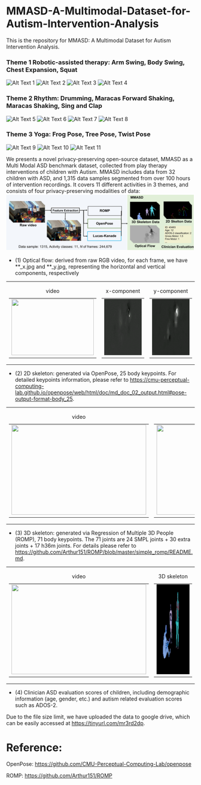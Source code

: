 # MMASD-A-Multimodal-Dataset-for-Autism-Intervention-Analysis

This is the repository for MMASD: A Multimodal Dataset for Autism Intervention Analysis.

### Theme 1 Robotic-assisted therapy: Arm Swing, Body Swing, Chest Expansion, Squat
<img src="sample_data/sq_20583_D16_000.gif" alt="Alt Text 1" width="200" height="150"> <img src="sample_data/sq_20583_D16_000.gif" alt="Alt Text 2" width="200" height="150"> <img src="sample_data/sq_20583_D16_000.gif" alt="Alt Text 3" width="200" height="150"> <img src="sample_data/sq_20583_D16_000.gif" alt="Alt Text 4" width="200" height="150">

### Theme 2 Rhythm: Drumming, Maracas Forward Shaking, Maracas Shaking, Sing and Clap
<img src="sample_data/sq_20583_D16_000.gif" alt="Alt Text 5" width="200" height="150"> <img src="sample_data/sq_20583_D16_000.gif" alt="Alt Text 6" width="200" height="150"> <img src="sample_data/sq_20583_D16_000.gif" alt="Alt Text 7" width="200" height="150"> <img src="sample_data/sq_20583_D16_000.gif" alt="Alt Text 8" width="200" height="150">

### Theme 3 Yoga: Frog Pose, Tree Pose, Twist Pose
<img src="sample_data/sq_20583_D16_000.gif" alt="Alt Text 9" width="200" height="150"> <img src="sample_data/sq_20583_D16_000.gif" alt="Alt Text 10" width="200" height="150"> <img src="sample_data/sq_20583_D16_000.gif" alt="Alt Text 11" width="200" height="150">

We presents a novel privacy-preserving open-source dataset, MMASD as a Multi Modal ASD benchmark dataset, collected from play therapy interventions of children with Autism. 
MMASD includes data from 32 children with ASD, and 1,315 data samples segmented from over 100 hours of intervention recordings.
It covers 11 different activities in 3 themes, and consists of four privacy-preserving modalities of data: 
![4 different modalities](./sample_data/Teaser_3.jpg)

- (1) Optical flow: derived from raw RGB video, for each frame, we have **_x.jpg and **_y.jpg, representing the horizontal and vertical components, respectively

<table>
  <tr>
     <td>
      <table>
        <caption>video</caption>
        <tr>
          <td><img src="sample_data/sq_20583_D16_000.gif" width="220" height="150"></td>
        </tr>
      </table>
    </td>
    <td>
      <table>
        <caption>x-component</caption>
        <tr>
          <td><img src="sample_data/sq_20583_D16_000_x.gif" width="220" height="150"></td>
        </tr>
      </table>
    </td>
    <td>
      <table>
        <caption>y-component</caption>
        <tr>
          <td><img src="sample_data/sq_20583_D16_000_y.gif" width="220" height="150"></td>
        </tr>
      </table>
    </td>
  </tr>
</table>



- (2) 2D skeleton: generated via OpenPose, 25 body keypoints. For detailed keypoints information, please refer to https://cmu-perceptual-computing-lab.github.io/openpose/web/html/doc/md_doc_02_output.html#pose-output-format-body_25.

<table>
  <tr>
    <td>
      <table>
        <caption>video</caption>
        <tr>
          <td><img src="sample_data/sq_20583_D16_000.gif" width="360" height="240"></td>
        </tr>
      </table>
    </td>
    <td>
      <table>
        <caption>2D skeleton</caption>
        <tr>
          <td><img src="sample_data/sq_20583_D16_000_y_2d.gif" width="360" height="240"></td>
        </tr>
      </table>
    </td>
  </tr>
</table>

- (3) 3D skeleton: generated via Regression of Multiple 3D People (ROMP), 71 body keypoints. The 71 joints are 24 SMPL joints + 30 extra joints + 17 h36m joints. For details please refer to https://github.com/Arthur151/ROMP/blob/master/simple_romp/README.md.

<table>
  <tr>
    <td>
      <table>
        <caption>video</caption>
        <tr>
          <td><img src="sample_data/sq_20583_D16_000.gif" width="360" height="240"></td>
        </tr>
      </table>
    </td>
    <td>
      <table>
        <caption>3D skeleton</caption>
        <tr>
          <td><img src="sample_data/sq_20583_D16_000_3d.gif" width="360" height="240"></td>
        </tr>
      </table>
    </td>
  </tr>
</table>

- (4) Clinician ASD evaluation scores of children, including demographic information (age, gender, etc.) and autism related evaluation scores such as ADOS-2.

Due to the file size limit, we have uploaded the data to google drive, which can be easily accessed at https://tinyurl.com/mr3rd2dp.


# Reference:

OpenPose: https://github.com/CMU-Perceptual-Computing-Lab/openpose

ROMP: https://github.com/Arthur151/ROMP


